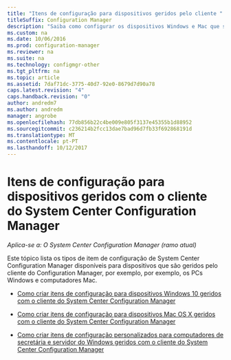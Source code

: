 ```yaml
---
title: "Itens de configuração para dispositivos geridos pelo cliente "
titleSuffix: Configuration Manager
description: "Saiba como configurar os dispositivos Windows e Mac que são geridos com o cliente do System Center Configuration Manager."
ms.custom: na
ms.date: 10/06/2016
ms.prod: configuration-manager
ms.reviewer: na
ms.suite: na
ms.technology: configmgr-other
ms.tgt_pltfrm: na
ms.topic: article
ms.assetid: 7daf71dc-3775-40d7-92e0-8679d7d90a78
caps.latest.revision: "4"
caps.handback.revision: "0"
author: andredm7
ms.author: andredm
manager: angrobe
ms.openlocfilehash: 77db856b22c4be009e805f3137e45355b1d88952
ms.sourcegitcommit: c236214b2fcc13dae7bad96d7fb33f692868191d
ms.translationtype: MT
ms.contentlocale: pt-PT
ms.lasthandoff: 10/12/2017
---
```

# <a name="configuration-items-for-devices-managed-with-the-system-center-configuration-manager-client"></a>Itens de configuração para dispositivos geridos com o cliente do System Center Configuration Manager

*Aplica-se a: O System Center Configuration Manager (ramo atual)*

Este tópico lista os tipos de item de configuração de System Center Configuration Manager disponíveis para dispositivos que são geridos pelo cliente do Configuration Manager, por exemplo, por exemplo, os PCs Windows e computadores Mac.  

-   [Como criar itens de configuração para dispositivos Windows 10 geridos com o cliente do System Center Configuration Manager](../../compliance/deploy-use/create-configuration-items-for-windows-10-devices-managed-with-the-client.md)  

-   [Como criar itens de configuração para dispositivos Mac OS X geridos com o cliente do System Center Configuration Manager](../../compliance/deploy-use/create-configuration-items-for-mac-os-x-devices-managed-with-the-client.md)  

-   [Como criar itens de configuração personalizados para computadores de secretária e servidor do Windows geridos com o cliente do System Center Configuration Manager](../../compliance/deploy-use/create-custom-configuration-items-for-windows-desktop-and-server-computers-managed-with-the-client.md)  
